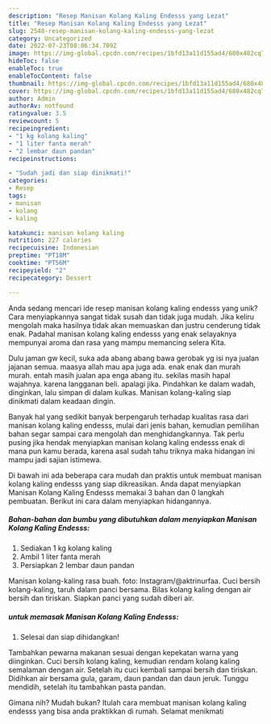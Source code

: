 ```yaml
---
description: "Resep Manisan Kolang Kaling Endesss yang Lezat"
title: "Resep Manisan Kolang Kaling Endesss yang Lezat"
slug: 2548-resep-manisan-kolang-kaling-endesss-yang-lezat
category: Uncategorized
date: 2022-07-23T08:06:34.709Z
image: https://img-global.cpcdn.com/recipes/1bfd13a11d155ad4/680x482cq70/manisan-kolang-kaling-endesss-foto-resep-utama.jpg
hideToc: false
enableToc: true
enableTocContent: false
thumbnail: https://img-global.cpcdn.com/recipes/1bfd13a11d155ad4/680x482cq70/manisan-kolang-kaling-endesss-foto-resep-utama.jpg
cover: https://img-global.cpcdn.com/recipes/1bfd13a11d155ad4/680x482cq70/manisan-kolang-kaling-endesss-foto-resep-utama.jpg
author: Admin
authorAv: notfound
ratingvalue: 3.5
reviewcount: 5
recipeingredient:
- "1 kg kolang kaling"
- "1 liter fanta merah"
- "2 lembar daun pandan"
recipeinstructions:

- "Sudah jadi dan siap dinikmati!"
categories:
- Resep
tags:
- manisan
- kolang
- kaling

katakunci: manisan kolang kaling 
nutrition: 227 calories
recipecuisine: Indonesian
preptime: "PT18M"
cooktime: "PT56M"
recipeyield: "2"
recipecategory: Dessert

---
```





Anda sedang mencari ide resep manisan kolang kaling endesss yang unik? Cara menyiapkannya sangat tidak susah dan tidak juga mudah. Jika keliru mengolah maka hasilnya tidak akan memuaskan dan justru cenderung tidak enak. Padahal manisan kolang kaling endesss yang enak selayaknya mempunyai aroma dan rasa yang mampu memancing selera Kita.





Dulu jaman gw kecil, suka ada abang abang bawa gerobak yg isi nya jualan jajanan semua. maasya allah mau apa juga ada. enak enak dan murah murah. entah masih jualan apa enga abang itu. sekilas masih hapal wajahnya. karena langganan beli. apalagi jika. Pindahkan ke dalam wadah, dinginkan, lalu simpan di dalam kulkas. Manisan kolang-kaling siap dinikmati dalam keadaan dingin.

Banyak hal yang sedikit banyak berpengaruh terhadap kualitas rasa dari manisan kolang kaling endesss, mulai dari jenis bahan, kemudian pemilihan bahan segar sampai cara mengolah dan menghidangkannya. Tak perlu pusing jika hendak menyiapkan manisan kolang kaling endesss enak di mana pun kamu berada, karena asal sudah tahu triknya maka hidangan ini mampu jadi sajian istimewa.






Di bawah ini ada beberapa cara mudah dan praktis untuk membuat manisan kolang kaling endesss yang siap dikreasikan. Anda dapat menyiapkan Manisan Kolang Kaling Endesss memakai 3 bahan dan 0 langkah pembuatan. Berikut ini cara dalam menyiapkan hidangannya.

<!--inarticleads1-->

##### Bahan-bahan dan bumbu yang dibutuhkan dalam menyiapkan Manisan Kolang Kaling Endesss:

1. Sediakan 1 kg kolang kaling
1. Ambil 1 liter fanta merah
1. Persiapkan 2 lembar daun pandan


Manisan kolang-kaling rasa buah. foto: Instagram/@aktrinurfaa. Cuci bersih kolang-kaling, taruh dalam panci bersama. Bilas kolang kaling dengan air bersih dan tiriskan. Siapkan panci yang sudah diberi air. 

<!--inarticleads2-->

#####  untuk memasak Manisan Kolang Kaling Endesss:


1. Selesai dan siap dihidangkan!

Tambahkan pewarna makanan sesuai dengan kepekatan warna yang diinginkan. Cuci bersih kolang kaling, kemudian rendam kolang kaling semalaman dengan air. Setelah itu cuci kembali sampai bersih dan tiriskan. Didihkan air bersama gula, garam, daun pandan dan daun jeruk. Tunggu mendidih, setelah itu tambahkan pasta pandan. 

Gimana nih? Mudah bukan? Itulah cara membuat manisan kolang kaling endesss yang bisa anda praktikkan di rumah. Selamat menikmati
